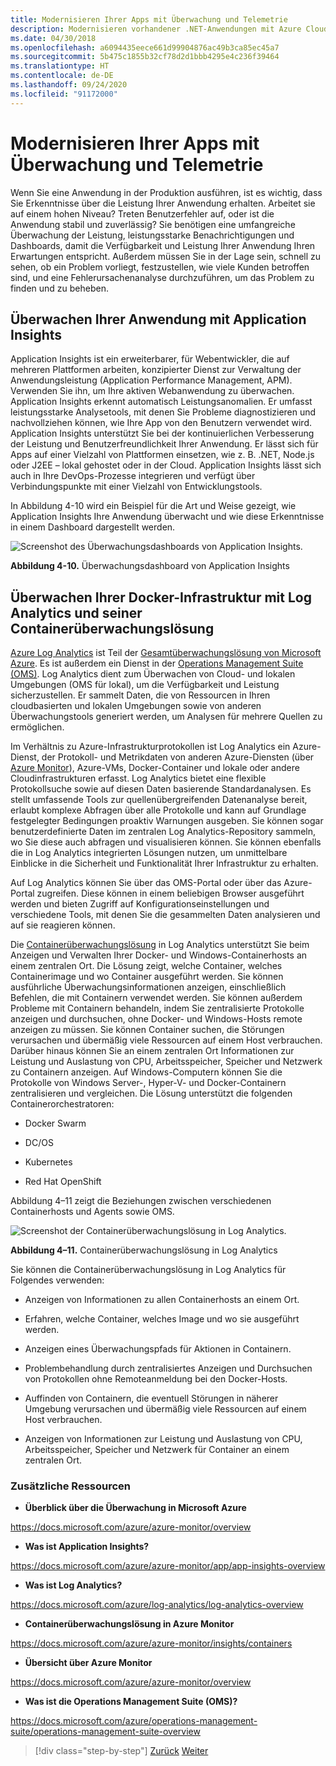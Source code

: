 ```yaml
---
title: Modernisieren Ihrer Apps mit Überwachung und Telemetrie
description: Modernisieren vorhandener .NET-Anwendungen mit Azure Cloud und Windows-Containern | Modernisieren Ihrer Apps mit Überwachung und Telemetrie
ms.date: 04/30/2018
ms.openlocfilehash: a6094435eece661d99904876ac49b3ca85ec45a7
ms.sourcegitcommit: 5b475c1855b32cf78d2d1bbb4295e4c236f39464
ms.translationtype: HT
ms.contentlocale: de-DE
ms.lasthandoff: 09/24/2020
ms.locfileid: "91172000"
---
```

# <a name="modernize-your-apps-with-monitoring-and-telemetry"></a>Modernisieren Ihrer Apps mit Überwachung und Telemetrie

Wenn Sie eine Anwendung in der Produktion ausführen, ist es wichtig, dass Sie Erkenntnisse über die Leistung Ihrer Anwendung erhalten. Arbeitet sie auf einem hohen Niveau? Treten Benutzerfehler auf, oder ist die Anwendung stabil und zuverlässig? Sie benötigen eine umfangreiche Überwachung der Leistung, leistungsstarke Benachrichtigungen und Dashboards, damit die Verfügbarkeit und Leistung Ihrer Anwendung Ihren Erwartungen entspricht. Außerdem müssen Sie in der Lage sein, schnell zu sehen, ob ein Problem vorliegt, festzustellen, wie viele Kunden betroffen sind, und eine Fehlerursachenanalyse durchzuführen, um das Problem zu finden und zu beheben.

## <a name="monitor-your-application-with-application-insights"></a>Überwachen Ihrer Anwendung mit Application Insights

Application Insights ist ein erweiterbarer, für Webentwickler, die auf mehreren Plattformen arbeiten, konzipierter Dienst zur Verwaltung der Anwendungsleistung (Application Performance Management, APM). Verwenden Sie ihn, um Ihre aktiven Webanwendung zu überwachen. Application Insights erkennt automatisch Leistungsanomalien. Er umfasst leistungsstarke Analysetools, mit denen Sie Probleme diagnostizieren und nachvollziehen können, wie Ihre App von den Benutzern verwendet wird. Application Insights unterstützt Sie bei der kontinuierlichen Verbesserung der Leistung und Benutzerfreundlichkeit Ihrer Anwendung. Er lässt sich für Apps auf einer Vielzahl von Plattformen einsetzen, wie z. B. .NET, Node.js oder J2EE – lokal gehostet oder in der Cloud. Application Insights lässt sich auch in Ihre DevOps-Prozesse integrieren und verfügt über Verbindungspunkte mit einer Vielzahl von Entwicklungstools.

In Abbildung 4-10 wird ein Beispiel für die Art und Weise gezeigt, wie Application Insights Ihre Anwendung überwacht und wie diese Erkenntnisse in einem Dashboard dargestellt werden.

![Screenshot des Überwachungsdashboards von Application Insights.](./media/modernize-your-apps-with-monitoring-and-telemetry/application-insights-monitoring-dashboard.png)

**Abbildung 4-10.** Überwachungsdashboard von Application Insights

## <a name="monitor-your-docker-infrastructure-with-log-analytics-and-its-container-monitoring-solution"></a>Überwachen Ihrer Docker-Infrastruktur mit Log Analytics und seiner Containerüberwachungslösung

[Azure Log Analytics](/azure/log-analytics/log-analytics-overview) ist Teil der [Gesamtüberwachungslösung von Microsoft Azure](/azure/monitoring-and-diagnostics/monitoring-overview). Es ist außerdem ein Dienst in der [Operations Management Suite (OMS)](/azure/operations-management-suite/operations-management-suite-overview). Log Analytics dient zum Überwachen von Cloud- und lokalen Umgebungen (OMS für lokal), um die Verfügbarkeit und Leistung sicherzustellen. Er sammelt Daten, die von Ressourcen in Ihren cloudbasierten und lokalen Umgebungen sowie von anderen Überwachungstools generiert werden, um Analysen für mehrere Quellen zu ermöglichen.

Im Verhältnis zu Azure-Infrastrukturprotokollen ist Log Analytics ein Azure-Dienst, der Protokoll- und Metrikdaten von anderen Azure-Diensten (über [Azure Monitor](/azure/monitoring-and-diagnostics/monitoring-overview-azure-monitor)), Azure-VMs, Docker-Container und lokale oder andere Cloudinfrastrukturen erfasst. Log Analytics bietet eine flexible Protokollsuche sowie auf diesen Daten basierende Standardanalysen. Es stellt umfassende Tools zur quellenübergreifenden Datenanalyse bereit, erlaubt komplexe Abfragen über alle Protokolle und kann auf Grundlage festgelegter Bedingungen proaktiv Warnungen ausgeben. Sie können sogar benutzerdefinierte Daten im zentralen Log Analytics-Repository sammeln, wo Sie diese auch abfragen und visualisieren können. Sie können ebenfalls die in Log Analytics integrierten Lösungen nutzen, um unmittelbare Einblicke in die Sicherheit und Funktionalität Ihrer Infrastruktur zu erhalten.

Auf Log Analytics können Sie über das OMS-Portal oder über das Azure-Portal zugreifen. Diese können in einem beliebigen Browser ausgeführt werden und bieten Zugriff auf Konfigurationseinstellungen und verschiedene Tools, mit denen Sie die gesammelten Daten analysieren und auf sie reagieren können.

Die [Containerüberwachungslösung](/azure/log-analytics/log-analytics-containers) in Log Analytics unterstützt Sie beim Anzeigen und Verwalten Ihrer Docker- und Windows-Containerhosts an einem zentralen Ort. Die Lösung zeigt, welche Container, welches Containerimage und wo Container ausgeführt werden. Sie können ausführliche Überwachungsinformationen anzeigen, einschließlich Befehlen, die mit Containern verwendet werden. Sie können außerdem Probleme mit Containern behandeln, indem Sie zentralisierte Protokolle anzeigen und durchsuchen, ohne Docker- und Windows-Hosts remote anzeigen zu müssen. Sie können Container suchen, die Störungen verursachen und übermäßig viele Ressourcen auf einem Host verbrauchen. Darüber hinaus können Sie an einem zentralen Ort Informationen zur Leistung und Auslastung von CPU, Arbeitsspeicher, Speicher und Netzwerk zu Containern anzeigen. Auf Windows-Computern können Sie die Protokolle von Windows Server-, Hyper-V- und Docker-Containern zentralisieren und vergleichen. Die Lösung unterstützt die folgenden Containerorchestratoren:

- Docker Swarm

- DC/OS

- Kubernetes

- Red Hat OpenShift

Abbildung 4–11 zeigt die Beziehungen zwischen verschiedenen Containerhosts und Agents sowie OMS.

![Screenshot der Containerüberwachungslösung in Log Analytics.](./media/modernize-your-apps-with-monitoring-and-telemetry/log-analytics-container-monitoring-solution.png)

**Abbildung 4–11.** Containerüberwachungslösung in Log Analytics

Sie können die Containerüberwachungslösung in Log Analytics für Folgendes verwenden:

- Anzeigen von Informationen zu allen Containerhosts an einem Ort.

- Erfahren, welche Container, welches Image und wo sie ausgeführt werden.

- Anzeigen eines Überwachungspfads für Aktionen in Containern.

- Problembehandlung durch zentralisiertes Anzeigen und Durchsuchen von Protokollen ohne Remoteanmeldung bei den Docker-Hosts.

- Auffinden von Containern, die eventuell Störungen in näherer Umgebung verursachen und übermäßig viele Ressourcen auf einem Host verbrauchen.

- Anzeigen von Informationen zur Leistung und Auslastung von CPU, Arbeitsspeicher, Speicher und Netzwerk für Container an einem zentralen Ort.

### <a name="additional-resources"></a>Zusätzliche Ressourcen

- **Überblick über die Überwachung in Microsoft Azure**

<https://docs.microsoft.com/azure/azure-monitor/overview>

- **Was ist Application Insights?**

<https://docs.microsoft.com/azure/azure-monitor/app/app-insights-overview>

- **Was ist Log Analytics?**

<https://docs.microsoft.com/azure/log-analytics/log-analytics-overview>

- **Containerüberwachungslösung in Azure Monitor**

<https://docs.microsoft.com/azure/azure-monitor/insights/containers>

- **Übersicht über Azure Monitor**

<https://docs.microsoft.com/azure/azure-monitor/overview>

- **Was ist die Operations Management Suite (OMS)?**

<https://docs.microsoft.com/azure/operations-management-suite/operations-management-suite-overview>

>[!div class="step-by-step"]
>[Zurück](build-resilient-services-ready-for-the-cloud-embrace-transient-failures-in-the-cloud.md)
>[Weiter](life-cycle-ci-cd-pipelines-devops-tools.md)
